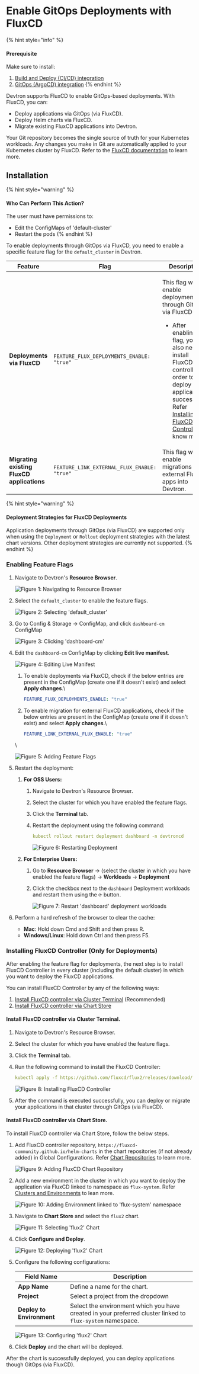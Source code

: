 # Enable GitOps Deployments with FluxCD

{% hint style="info" %}
#### Prerequisite

Make sure to install:

1. [Build and Deploy (CI/CD) integration](../integrations/build-and-deploy-ci-cd.md)
2. [GitOps (ArgoCD) integration](../integrations/argocd.md)
{% endhint %}

Devtron supports FluxCD to enable GitOps-based deployments. With FluxCD, you can:

* Deploy applications via GitOps (via FluxCD).
* Deploy Helm charts via FluxCD.
* Migrate existing FluxCD applications into Devtron.

Your Git repository becomes the single source of truth for your Kubernetes workloads. Any changes you make in Git are automatically applied to your Kubernetes cluster by FluxCD. Refer to the [FluxCD documentation](https://fluxcd.io/flux/) to learn more.

## Installation

{% hint style="warning" %}
#### Who Can Perform This Action?

The user must have permissions to:

* Edit the ConfigMaps of 'default-cluster'
* Restart the pods
{% endhint %}

To enable deployments through GitOps via FluxCD, you need to enable a specific feature flag for the `default_cluster` in Devtron.

| Feature                                    | Flag                                        | Description                                                                                                                                                                                                                                                                                                                        |
| ------------------------------------------ | ------------------------------------------- | ---------------------------------------------------------------------------------------------------------------------------------------------------------------------------------------------------------------------------------------------------------------------------------------------------------------------------------- |
| **Deployments via FluxCD**                 | `FEATURE_FLUX_DEPLOYMENTS_ENABLE: "true"`   | <p>This flag will enable deployments through GitOps via FluxCD.</p><ul><li>After enabling this flag, you also need to install FluxCD controller in order to deploy applications successfully. Refer <a href="fluxcd.md#installing-fluxcd-controller-only-for-deployments">Installing FluxCD Controller</a> to know more.</li></ul> |
| **Migrating existing FluxCD applications** | `FEATURE_LINK_EXTERNAL_FLUX_ENABLE: "true"` | This flag will enable migrations for external FluxCD apps into Devtron.                                                                                                                                                                                                                                                            |

{% hint style="warning" %}
#### Deployment Strategies for FluxCD Deployments

Application deployments through GitOps (via FluxCD) are supported only when using the `Deployment` or `Rollout` deployment strategies with the latest chart versions. Other deployment strategies are currently not supported.
{% endhint %}

### Enabling Feature Flags

1.  Navigate to Devtron's **Resource Browser**.

    ![Figure 1: Navigating to Resource Browser](https://devtron-public-asset.s3.us-east-2.amazonaws.com/images/creating-application/fluxcd/fluxcd-resource-browser.jpg)
2.  Select the `default_cluster` to enable the feature flags.

    ![Figure 2: Selecting 'default\_cluster'](https://devtron-public-asset.s3.us-east-2.amazonaws.com/images/creating-application/fluxcd/fluxcd-select-cluster.jpg)
3.  Go to Config & Storage → ConfigMap, and click `dashboard-cm` ConfigMap

    ![Figure 3: Clicking 'dashboard-cm'](https://devtron-public-asset.s3.us-east-2.amazonaws.com/images/creating-application/fluxcd/fluxcd-select-dashboard-cm.jpg)
4.  Edit the `dashboard-cm` ConfigMap by clicking **Edit live manifest**.

    ![Figure 4: Editing Live Manifest](https://devtron-public-asset.s3.us-east-2.amazonaws.com/images/creating-application/fluxcd/fluxcd-edit-live-manifest.jpg)

    1.  To enable deployments via FluxCD, check if the below entries are present in the ConfigMap (create one if it doesn't exist) and select **Apply changes**.\


        ```yaml
        FEATURE_FLUX_DEPLOYMENTS_ENABLE: "true"
        ```
    2.  To enable migration for external FluxCD applications, check if the below entries are present in the ConfigMap (create one if it doesn't exist) and select **Apply changes**.\


        ```yaml
        FEATURE_LINK_EXTERNAL_FLUX_ENABLE: "true"
        ```

    \


    ![Figure 5: Adding Feature Flags](https://devtron-public-asset.s3.us-east-2.amazonaws.com/images/creating-application/fluxcd/fluxcd-add-flags.jpg)
5. Restart the deployment:
   1. **For OSS Users:**
      1. Navigate to Devtron's Resource Browser.
      2. Select the cluster for which you have enabled the feature flags.
      3. Click the **Terminal** tab.
      4.  Restart the deployment using the following command:

          ```yaml
          kubectl rollout restart deployment dashboard -n devtroncd 
          ```

          ![Figure 6: Restarting Deployment](https://devtron-public-asset.s3.us-east-2.amazonaws.com/images/creating-application/fluxcd/fluxcd-restart-deployment.gif)
   2. **For Enterprise Users:**
      1. Go to **Resource Browser** → (select the cluster in which you have enabled the feature flags) → **Workloads** → **Deployment**
      2.  Click the checkbox next to the `dashboard` Deployment workloads and restart them using the `⟳` button.

          ![Figure 7: Restart 'dashboard' deployment workloads](https://devtron-public-asset.s3.us-east-2.amazonaws.com/images/kubernetes-resource-browser/devtron-intelligence/restart-deployments.jpg)
6. Perform a hard refresh of the browser to clear the cache:
   * **Mac**: Hold down Cmd and Shift and then press R.
   * **Windows/Linux**: Hold down Ctrl and then press F5.

### Installing FluxCD Controller (Only for Deployments)

After enabling the feature flag for deployments, the next step is to install FluxCD Controller in every cluster (including the default cluster) in which you want to deploy the FluxCD applications.

You can install FluxCD Controller by any of the following ways:

1. [Install FluxCD controller via Cluster Terminal](fluxcd.md#install-fluxcd-controller-via-cluster-terminal) (Recommended)
2. [Install FluxCD controller via Chart Store](fluxcd.md#install-fluxcd-controller-via-chart-store)

#### Install FluxCD controller via Cluster Terminal.

1. Navigate to Devtron's Resource Browser.
2. Select the cluster for which you have enabled the feature flags.
3. Click the **Terminal** tab.
4.  Run the following command to install the FluxCD Controller:

    ```yaml
    kubectl apply -f https://github.com/fluxcd/flux2/releases/download/v0.35.0/install.yaml
    ```

    ![Figure 8: Installing FluxCD Controller](https://devtron-public-asset.s3.us-east-2.amazonaws.com/images/creating-application/fluxcd/fluxcd-install-controller.gif)
5. After the command is executed successfully, you can deploy or migrate your applications in that cluster through GitOps (via FluxCD).

#### Install FluxCD controller via Chart Store.

To install FluxCD controller via Chart Store, follow the below steps.

1.  Add FluxCD controller repository, `https://fluxcd-community.github.io/helm-charts` in the chart repositories (if not already added) in Global Configurations. Refer [Chart Repositories](../global-configurations/chart-repo.md#add-chart-repository) to learn more.

    ![Figure 9: Adding FluxCD Chart Repository](https://devtron-public-asset.s3.us-east-2.amazonaws.com/images/creating-application/fluxcd/fluxcd-add-chart-repo.gif)
2.  Add a new environment in the cluster in which you want to deploy the application via FluxCD linked to namespace as `flux-system`. Refer [Clusters and Environments](../global-configurations/cluster-and-environments.md#add-environment-to-a-cluster) to lean more.

    ![Figure 10: Adding Environment linked to 'flux-system' namespace](https://devtron-public-asset.s3.us-east-2.amazonaws.com/images/creating-application/fluxcd/fluxcd-add-env.gif)
3.  Navigate to **Chart Store** and select the `flux2` chart.

    ![Figure 11: Selecting 'flux2' Chart](https://devtron-public-asset.s3.us-east-2.amazonaws.com/images/creating-application/fluxcd/fluxcd-flux2.jpg)
4.  Click **Configure and Deploy**.

    ![Figure 12: Deploying 'flux2' Chart](https://devtron-public-asset.s3.us-east-2.amazonaws.com/images/creating-application/fluxcd/fluxcd-deploy-chart.jpg)
5.  Configure the following configurations:

    | Field Name                | Description                                                                                                |
    | ------------------------- | ---------------------------------------------------------------------------------------------------------- |
    | **App Name**              | Define a name for the chart.                                                                               |
    | **Project**               | Select a project from the dropdown                                                                         |
    | **Deploy to Environment** | Select the environment which you have created in your preferred cluster linked to `flux-system` namespace. |

    ![Figure 13: Configuring 'flux2' Chart](https://devtron-public-asset.s3.us-east-2.amazonaws.com/images/creating-application/fluxcd/fluxcd-chart-config.jpg)
6. Click **Deploy** and the chart will be deployed.

After the chart is successfully deployed, you can deploy applications though GitOps (via FluxCD).
